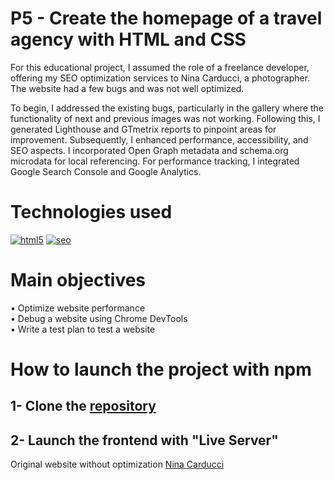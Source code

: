 # P5 - Create the homepage of a travel agency with HTML and CSS

For this educational project, I assumed the role of a freelance developer, offering my SEO optimization services to Nina Carducci, a photographer. The website had a few bugs and was not well optimized.

To begin, I addressed the existing bugs, particularly in the gallery where the functionality of next and previous images was not working. Following this, I generated Lighthouse and GTmetrix reports to pinpoint areas for improvement. Subsequently, I enhanced performance, accessibility, and SEO aspects. I incorporated Open Graph metadata and schema.org microdata for local referencing. For performance tracking, I integrated Google Search Console and Google Analytics.

# Technologies used

[![html5](https://user-images.githubusercontent.com/125476287/281281182-09a27d7d-9a4e-4b5d-a653-f18941338304.png)][1]
[![seo](https://user-images.githubusercontent.com/125476287/281281178-f6da971d-2a4f-4f4f-b815-e84aa3410d92.png)][2]

[1]: https://www.w3schools.com/html/
[2]: https://en.wikipedia.org/wiki/Search_engine_optimization


# Main objectives
• Optimize website performance\
• Debug a website using Chrome DevTools\
• Write a test plan to test a website

# How to launch the project with npm

## 1- Clone the [repository](https://github.com/Guilly-AU/P5-Nina_Carducci-SEO_optimization.git)
## 2- Launch the frontend with "Live Server"

Original website without optimization [Nina Carducci](https://ninacarducci.github.io/)
